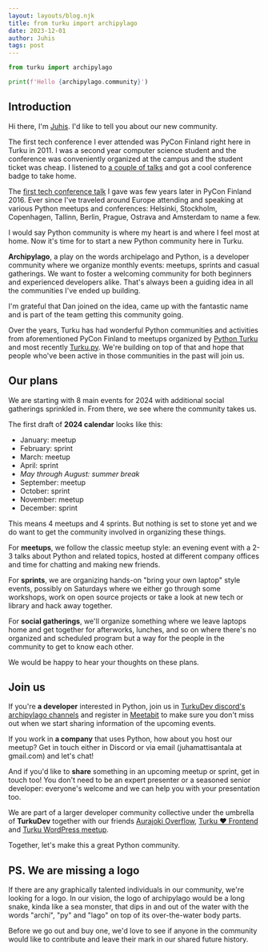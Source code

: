 ```yaml
---
layout: layouts/blog.njk
title: from turku import archipylago
date: 2023-12-01
author: Juhis
tags: post
---
```


```python
from turku import archipylago

print(f'Hello {archipylago.community}')
```

## Introduction

Hi there, I'm <a href="https://hamatti.org">Juhis</a>. I'd like to tell you about our new community.

The first tech conference I ever attended was PyCon Finland right here in Turku in 2011. I was a second year computer science student and the conference was conveniently organized at the campus and the student ticket was cheap. I listened to [a couple of talks](https://pyvideo.org/events/pycon-finland-2011.html) and got a cool conference badge to take home.

The [first tech conference talk](https://www.youtube.com/watch?v=Yi4uWzF6-Ug) I gave was few years later in PyCon Finland 2016. Ever since I've traveled around Europe attending and speaking at various Python meetups and conferences: Helsinki, Stockholm, Copenhagen, Tallinn, Berlin, Prague, Ostrava and Amsterdam to name a few.

I would say Python community is where my heart is and where I feel most at home. Now it's time for to start a new Python community here in Turku.

**Archipylago**, a play on the words archipelago and Python, is a developer community where we organize monthly events: meetups, sprints and casual gatherings. We want to foster a welcoming community for both beginners and experienced developers alike. That's always been a guiding idea in all the communities I've ended up building.

I'm grateful that Dan joined on the idea, came up with the fantastic name and is part of the team getting this community going.

Over the years, Turku has had wonderful Python communities and activities from aforementioned PyCon Finland to meetups organized by [Python Turku](https://www.pythonturku.fi/en/) and most recently [Turku&period;py](https://meetabit.com/communities/turku-py). We're building on top of that and hope that people who've been active in those communities in the past will join us.

## Our plans

We are starting with 8 main events for 2024 with additional social gatherings sprinkled in. From there, we see where the community takes us.

The first draft of **2024 calendar** looks like this:

- January: meetup
- February: sprint
- March: meetup
- April: sprint
- _May through August: summer break_
- September: meetup
- October: sprint
- November: meetup
- December: sprint

This means 4 meetups and 4 sprints. But nothing is set to stone yet and we do want to get the community involved in organizing these things.

For **meetups**, we follow the classic meetup style: an evening event with a 2-3 talks about Python and related topics, hosted at different company offices and time for chatting and making new friends.

For **sprints**, we are organizing hands-on "bring your own laptop" style events, possibly on Saturdays where we either go through some workshops, work on open source projects or take a look at new tech or library and hack away together.

For **social gatherings**, we'll organize something where we leave laptops home and get together for afterworks, lunches, and so on where there's no organized and scheduled program but a way for the people in the community to get to know each other.

We would be happy to hear your thoughts on these plans.

## Join us

If you're **a developer** interested in Python, join us in <a href="https://archipylago.dev/discord">TurkuDev discord's archipylago channels</a> and register in <a href="https://meetabit.com/communities/archipylago">Meetabit</a> to make sure you don't miss out when we start sharing information of the upcoming events.

If you work in **a company** that uses Python, how about you host our meetup? Get in touch either in Discord or via email (juhamattisantala at gmail.com) and let's chat!

And if you'd like to **share** something in an upcoming meetup or sprint, get in touch too! You don't need to be an expert presenter or a seasoned senior developer: everyone's welcome and we can help you with your presentation too.

We are part of a larger developer community collective under the umbrella of **TurkuDev** together with our friends <a href="https://meetabit.com/communities/aurajoki-overflow">Aurajoki Overflow</a>, <a href="https://turkufrontend.fi">Turku &hearts; Frontend</a> and <a href="https://www.meetup.com/turku-wordpress-meetup/">Turku WordPress meetup</a>.

Together, let's make this a great Python community.

## PS. We are missing a logo

If there are any graphically talented individuals in our community, we're looking for a logo. In our vision, the logo of archipylago would be a long snake, kinda like a sea monster, that dips in and out of the water with the words "archi", "py" and "lago" on top of its over-the-water body parts.

Before we go out and buy one, we'd love to see if anyone in the community would like to contribute and leave their mark in our shared future history.
